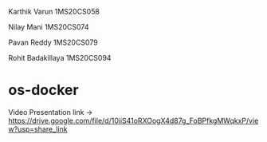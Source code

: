 Karthik Varun 1MS20CS058

Nilay Mani 1MS20CS074

Pavan Reddy 1MS20CS079

Rohit Badakillaya 1MS20CS094




# os-docker

Video Presentation link -> https://drive.google.com/file/d/10iiS41oRXOogX4d87g_FoBPfkgMWqkxP/view?usp=share_link
